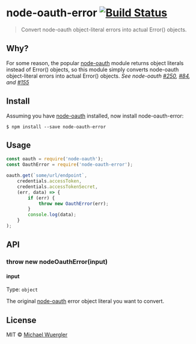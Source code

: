 # node-oauth-error [![Build Status](https://travis-ci.org/radiovisual/node-oauth-error.svg?branch=master)](https://travis-ci.org/radiovisual/node-oauth-error)

> Convert node-oauth object-literal errors into actual Error() objects. 

## Why? 
For some reason, the popular [node-oauth](https://github.com/ciaranj/node-oauth) module returns object literals instead of Error() objects,
so this module simply converts node-oauth object-literal errors into actual Error() objects. *See node-oauth [#250](https://github.com/ciaranj/node-oauth/issues/250), [#84](https://github.com/ciaranj/node-oauth/pull/84), and [#155](https://github.com/ciaranj/node-oauth/pull/155)* 

## Install

Assuming you have [node-oauth](https://github.com/ciaranj/node-oauth) installed, now install node-oauth-error:
```
$ npm install --save node-oauth-error
```


## Usage

```js
const oauth = require('node-oauth');
const OauthError = require('node-oauth-error');

oauth.get(`some/url/endpoint`,
    credentials.accessToken,
    credentials.accessTokenSecret,
    (err, data) => {
        if (err) {
		    throw new OauthError(err);			
		}
		console.log(data);
	}
);
```


## API

### throw new nodeOauthError(input)

#### input

Type: `object`

The original [node-oauth](https://github.com/ciaranj/node-oauth) error object literal you want to convert. 



## License

MIT © [Michael Wuergler](http://numetriclabs.com)
